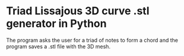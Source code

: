 # Triad Lissajous 3D curve .stl generator in Python

The program asks the user for a triad of notes to form a chord and the program saves a .stl file with the 3D mesh.
